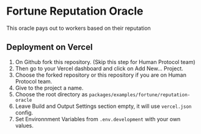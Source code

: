 # Fortune Reputation Oracle
This oracle pays out to workers based on their reputation

## Deployment on Vercel
1. On Github fork this repository. (Skip this step for Human Protocol team)
2. Then go to your Vercel dashboard and click on Add New... Project.
3. Choose the forked repository or this repository if you are on Human Protocol team.
4. Give to the project a name.
5. Choose the root directory as `packages/examples/fortune/reputation-oracle`
6. Leave Build and Output Settings section empty, it will use `vercel.json` config.
7. Set Environnment Variables from `.env.development` with your own values.